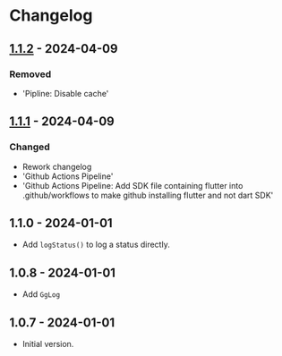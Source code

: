 # Changelog

## [1.1.2] - 2024-04-09

### Removed

- 'Pipline: Disable cache'

## [1.1.1] - 2024-04-09

### Changed

- Rework changelog
- 'Github Actions Pipeline'
- 'Github Actions Pipeline: Add SDK file containing flutter into .github/workflows to make github installing flutter and not dart SDK'

## 1.1.0 - 2024-01-01

- Add `logStatus()` to log a status directly.

## 1.0.8 - 2024-01-01

- Add `GgLog`

## 1.0.7 - 2024-01-01

- Initial version.

[1.1.2]: https://github.com/inlavigo/gg_status_printer/compare/1.1.1...1.1.2
[1.1.1]: https://github.com/inlavigo/gg_status_printer/compare/1.1.0...1.1.1

